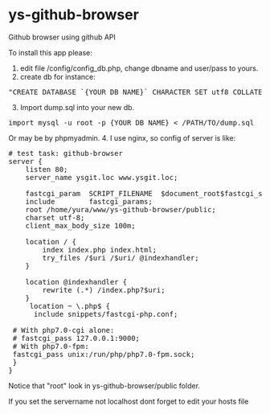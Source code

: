 # ys-github-browser
Github browser using github API

To install this app please:
1. edit file /config/config_db.php, change dbname and user/pass to yours.
2. create db for instance:  
<pre>
"CREATE DATABASE `{YOUR_DB_NAME}` CHARACTER SET utf8 COLLATE utf8_general_ci;"
</pre>
3. Import dump.sql into your new db. 
<pre>
import mysql -u root -p {YOUR_DB_NAME} < /PATH/TO/dump.sql 
</pre>
Or may be by phpmyadmin.
4. I use nginx, so config of server is like:
<pre>
# test task: github-browser
server {
    listen 80;
    server_name ysgit.loc www.ysgit.loc;

    fastcgi_param  SCRIPT_FILENAME  $document_root$fastcgi_script_name;
    include        fastcgi_params;
    root /home/yura/www/ys-github-browser/public;
    charset utf-8;
    client_max_body_size 100m;
    
    location / {
	    index index.php index.html;
	    try_files /$uri /$uri/ @indexhandler;
    }
    
    location @indexhandler {
	    rewrite (.*) /index.php?$uri;
    }
     location ~ \.php$ {
      include snippets/fastcgi-php.conf;

 # With php7.0-cgi alone:
 # fastcgi_pass 127.0.0.1:9000;
 # With php7.0-fpm:
 fastcgi_pass unix:/run/php/php7.0-fpm.sock;
 }
}
</pre>
Notice that "root" look in ys-github-browser/public folder.

If you set the servername not localhost dont forget to edit your hosts file
